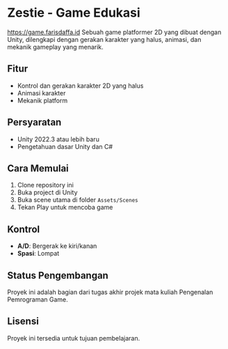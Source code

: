 # Zestie - Game Edukasi

https://game.farisdaffa.id
Sebuah game platformer 2D yang dibuat dengan Unity, dilengkapi dengan gerakan karakter yang halus, animasi, dan mekanik gameplay yang menarik.

## Fitur

- Kontrol dan gerakan karakter 2D yang halus
- Animasi karakter
- Mekanik platform

## Persyaratan

- Unity 2022.3 atau lebih baru
- Pengetahuan dasar Unity dan C#

## Cara Memulai

1. Clone repository ini
2. Buka project di Unity
3. Buka scene utama di folder `Assets/Scenes`
4. Tekan Play untuk mencoba game

## Kontrol

- **A/D**: Bergerak ke kiri/kanan
- **Spasi**: Lompat

## Status Pengembangan

Proyek ini adalah bagian dari tugas akhir projek mata kuliah Pengenalan Pemrograman Game.

## Lisensi

Proyek ini tersedia untuk tujuan pembelajaran.
